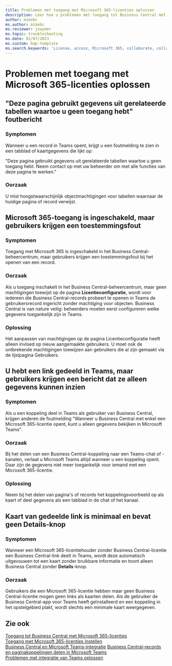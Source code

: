```yaml
---
title: Problemen met toegang met Microsoft 365-licenties oplossen
description: Leer hoe u problemen met toegang tot Business Central met enkel een Microsoft 365-licentie kunt oplossen.
author: mikebc
ms.author: mikebc
ms.reviewer: jswymer
ms.topic: troubleshooting
ms.date: 02/07/2023
ms.custom: bap-template
ms.search.keywords: 'License, access, Microsoft 365, collaborate, collaboration, Teams, Microsoft Teams'
---
```


# <a name="troubleshoot-access-with-microsoft-365-licenses" />Problemen met toegang met Microsoft 365-licenties oplossen

## <a name="this-page-uses-data-from-related-tables-that-you-do-not-have-access-to-error-message" />"Deze pagina gebruikt gegevens uit gerelateerde tabellen waartoe u geen toegang hebt" foutbericht

### <a name="symptoms" />Symptomen

Wanneer u een record in Teams opent, krijgt u een foutmelding te zien in een tabblad of kaartgegevens die lijkt op:

"Deze pagina gebruikt gegevens uit gerelateerde tabellen waartoe u geen toegang hebt. Neem contact op met uw beheerder om met alle functies van deze pagina te werken."

### <a name="cause" />Oorzaak

U mist hoogstwaarschijnlijk objectmachtigingen voor tabellen waarnaar de huidige pagina of record verwijst.

## <a name="microsoft-365-access-has-been-enabled-but-users-get-a-permission-error" />Microsoft 365-toegang is ingeschakeld, maar gebruikers krijgen een toestemmingsfout

### <a name="symptoms" />Symptomen

Toegang met Microsoft 365 is ingeschakeld in het Business Central-beheercentrum, maar gebruikers krijgen een toestemmingsfout bij het openen van een record.

### <a name="cause" />Oorzaak

Als u toegang inschakelt in het Business Central-beheercentrum, maar geen machtigingen toewijst op de pagina **Licentieconfiguratie**, wordt voor iedereen die Business Central-records probeert te openen in Teams de gebruikersrecord ingericht zonder machtiging voor objecten. Business Central is van nature veilig: beheerders moeten eerst configureren welke gegevens toegankelijk zijn in Teams. 

### <a name="resolution" />Oplossing

Het aanpassen van machtigingen op de pagina Licentieconfiguratie heeft alleen invloed op nieuw aangemaakte gebruikers. U moet ook de ontbrekende machtigingen toewijzen aan gebruikers die al zijn gemaakt via de lijstpagina Gebruikers. 

## <a name="you-shared-a-link-in-teams-but-users-get-a-message-that-they-can-only-view-data" />U hebt een link gedeeld in Teams, maar gebruikers krijgen een bericht dat ze alleen gegevens kunnen inzien

### <a name="symptoms" />Symptomen

Als u een koppeling deel in Teams als gebruiker van Business Central, krijgen anderen de foutmelding "Wanneer u Business Central met enkel een Microsoft 365-licentie opent, kunt u alleen gegevens bekijken in Microsoft Teams".

### <a name="cause" />Oorzaak

Bij het delen van een Business Central-koppeling naar een Teams-chat of -kanalen, verlaat u Microsoft Teams altijd wanneer u een koppeling opent. Daar zijn de gegevens niet meer toegankelijk voor iemand met een Microsoft 365-licentie.

### <a name="resolution" />Oplossing

Neem bij het delen van pagina's of records het koppelingsvoorbeeld op als kaart of deel gegevens als een tabblad in de chat of het kanaal.

## <a name="card-from-shared-link-is-minimal-and-doesnt-include-details-button" />Kaart van gedeelde link is minimaal en bevat geen Details-knop

### <a name="symptoms" />Symptomen

Wanneer een Microsoft 365-licentiehouder zonder Business Central-licentie een Business Central-link deelt in Teams, wordt deze automatisch uitgevouwen tot een kaart zonder bruikbare informatie en toont alleen Business Central zonder **Details**-knop.

### <a name="cause" />Oorzaak

Gebruikers die een Microsoft 365-licentie hebben maar geen Business Central-licentie mogen geen links als kaarten delen. Als de gebruiker de Business Central-app voor Teams heeft geïnstalleerd en een koppeling in het opstelgebied plakt, wordt slechts een minimale kaart weergegeven. 

## <a name="see-also" />Zie ook

[Toegang tot Business Central met Microsoft 365-licenties](admin-access-with-m365-license.md#minimum-requirements)  
[Toegang met Microsoft 365-licenties instellen](admin-access-with-m365-license-setup.md)  
[Business Central en Microsoft Teams-integratie](across-teams-overview.md)
[Business Central-records en paginakoppelingen delen in Microsoft Teams](across-working-with-teams.md)  
[Problemen met integratie van Teams oplossen](admin-teams-troubleshooting.md)  
